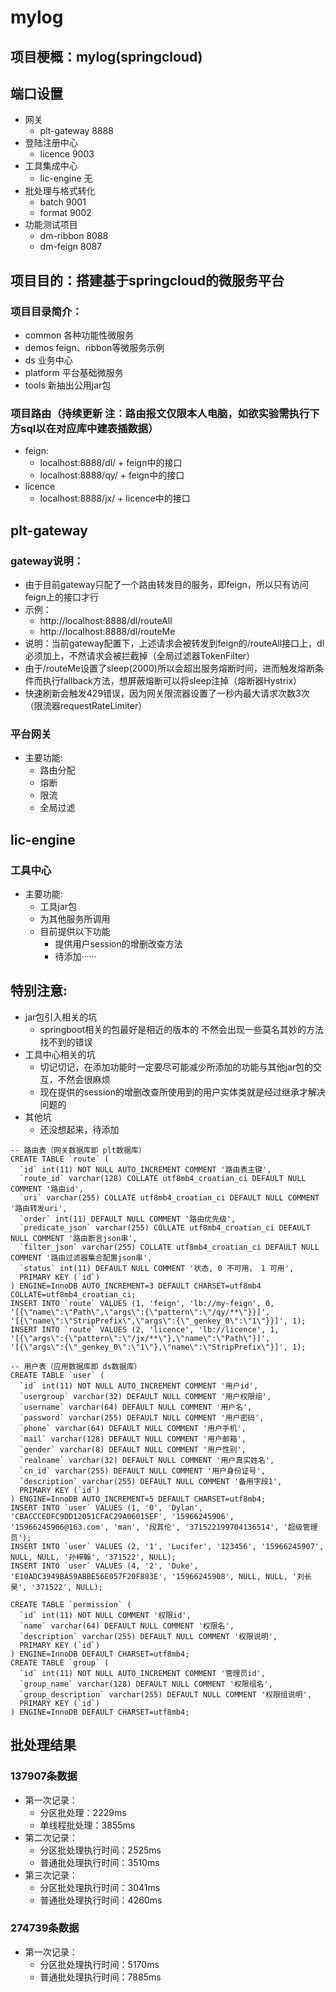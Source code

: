 # mylog
## 项目梗概：mylog(springcloud)
## 端口设置
* 网关
  * plt-gateway 8888
* 登陆注册中心
    * licence 9003
* 工具集成中心
    * lic-engine 无
* 批处理与格式转化
    * batch 9001
    * format 9002
* 功能测试项目
    * dm-ribbon 8088
    * dm-feign 8087
    
## 项目目的：搭建基于springcloud的微服务平台

### 项目目录简介：
* common    各种功能性微服务
* demos     feign、ribbon等微服务示例
* ds        业务中心
* platform  平台基础微服务
* tools     新抽出公用jar包

### 项目路由（持续更新 注：路由报文仅限本人电脑，如欲实验需执行下方sql以在对应库中建表插数据）
* feign:
    * localhost:8888/dl/ + feign中的接口
    * localhost:8888/qy/ + feign中的接口
* licence
    * localhost:8888/jx/ + licence中的接口

## plt-gateway
### gateway说明：
* 由于目前gateway只配了一个路由转发目的服务，即feign，所以只有访问feign上的接口才行
* 示例：
    * http://localhost:8888/dl/routeAll
    * http://localhost:8888/dl/routeMe
* 说明：当前gateway配置下，上述请求会被转发到feign的/routeAll接口上，dl必须加上，不然请求会被拦截掉（全局过滤器TokenFilter）
* 由于/routeMe设置了sleep(2000)所以会超出服务熔断时间，进而触发熔断条件而执行fallback方法，想屏蔽熔断可以将sleep注掉（熔断器Hystrix）
* 快速刷新会触发429错误，因为网关限流器设置了一秒内最大请求次数3次（限流器requestRateLimiter）
### 平台网关
* 主要功能:
    * 路由分配
    * 熔断
    * 限流
    * 全局过滤

## lic-engine
### 工具中心
* 主要功能:
    * 工具jar包
    * 为其他服务所调用
    * 目前提供以下功能
        * 提供用户session的增删改查方法
        * 待添加······
## 特别注意:
* jar包引入相关的坑
    * springboot相关的包最好是相近的版本的 不然会出现一些莫名其妙的方法找不到的错误
* 工具中心相关的坑
    * 切记切记，在添加功能时一定要尽可能减少所添加的功能与其他jar包的交互，不然会很麻烦
    * 现在提供的session的增删改查所使用到的用户实体类就是经过继承才解决问题的
* 其他坑
    * 还没想起来，待添加
    
~~~mysql
-- 路由表（网关数据库即 plt数据库）
CREATE TABLE `route` (
  `id` int(11) NOT NULL AUTO_INCREMENT COMMENT '路由表主键',
  `route_id` varchar(128) COLLATE utf8mb4_croatian_ci DEFAULT NULL COMMENT '路由id',
  `uri` varchar(255) COLLATE utf8mb4_croatian_ci DEFAULT NULL COMMENT '路由转发uri',
  `order` int(11) DEFAULT NULL COMMENT '路由优先级',
  `predicate_json` varchar(255) COLLATE utf8mb4_croatian_ci DEFAULT NULL COMMENT '路由断言json串',
  `filter_json` varchar(255) COLLATE utf8mb4_croatian_ci DEFAULT NULL COMMENT '路由过滤器集合配置json串',
  `status` int(11) DEFAULT NULL COMMENT '状态, 0 不可用， 1 可用',
  PRIMARY KEY (`id`)
) ENGINE=InnoDB AUTO_INCREMENT=3 DEFAULT CHARSET=utf8mb4 COLLATE=utf8mb4_croatian_ci;
INSERT INTO `route` VALUES (1, 'feign', 'lb://my-feign', 0, '[{\"name\":\"Path\",\"args\":{\"pattern\":\"/qy/**\"}}]', '[{\"name\":\"StripPrefix\",\"args\":{\"_genkey_0\":\"1\"}}]', 1);
INSERT INTO `route` VALUES (2, 'licence', 'lb://licence', 1, '[{\"args\":{\"pattern\":\"/jx/**\"},\"name\":\"Path\"}]', '[{\"args\":{\"_genkey_0\":\"1\"},\"name\":\"StripPrefix\"}]', 1);

-- 用户表（应用数据库即 ds数据库）
CREATE TABLE `user` (
  `id` int(11) NOT NULL AUTO_INCREMENT COMMENT '用户id',
  `usergroup` varchar(32) DEFAULT NULL COMMENT '用户权限组',
  `username` varchar(64) DEFAULT NULL COMMENT '用户名',
  `password` varchar(255) DEFAULT NULL COMMENT '用户密码',
  `phone` varchar(64) DEFAULT NULL COMMENT '用户手机',
  `mail` varchar(128) DEFAULT NULL COMMENT '用户邮箱',
  `gender` varchar(8) DEFAULT NULL COMMENT '用户性别',
  `realname` varchar(32) DEFAULT NULL COMMENT '用户真实姓名',
  `cn_id` varchar(255) DEFAULT NULL COMMENT '用户身份证号',
  `description` varchar(255) DEFAULT NULL COMMENT '备用字段1',
  PRIMARY KEY (`id`)
) ENGINE=InnoDB AUTO_INCREMENT=5 DEFAULT CHARSET=utf8mb4;
INSERT INTO `user` VALUES (1, '0', 'Dylan', 'CBACCCEDFC9DD12051CFAC29A06015EF', '15966245906', '15966245906@163.com', 'man', '段其伦', '371522199704136514', '超级管理员');
INSERT INTO `user` VALUES (2, '1', 'Lucifer', '123456', '15966245907', NULL, NULL, '孙梓翰', '371522', NULL);
INSERT INTO `user` VALUES (4, '2', 'Duke', 'E10ADC3949BA59ABBE56E057F20F883E', '15966245908', NULL, NULL, '刘长昊', '371522', NULL);

CREATE TABLE `permission` (
  `id` int(11) NOT NULL COMMENT '权限id',
  `name` varchar(64) DEFAULT NULL COMMENT '权限名',
  `description` varchar(255) DEFAULT NULL COMMENT '权限说明',
  PRIMARY KEY (`id`)
) ENGINE=InnoDB DEFAULT CHARSET=utf8mb4;
CREATE TABLE `group` (
  `id` int(11) NOT NULL AUTO_INCREMENT COMMENT '管理员id',
  `group_name` varchar(128) DEFAULT NULL COMMENT '权限组名',
  `group_description` varchar(255) DEFAULT NULL COMMENT '权限组说明',
  PRIMARY KEY (`id`)
) ENGINE=InnoDB DEFAULT CHARSET=utf8mb4;
~~~
    
    
## 批处理结果
### 137907条数据
* 第一次记录：
    * 分区批处理：2229ms
    * 单线程批处理：3855ms
* 第二次记录：
    * 分区批处理执行时间：2525ms
    * 普通批处理执行时间：3510ms
* 第三次记录：
    * 分区批处理执行时间：3041ms    
    * 普通批处理执行时间：4260ms
### 274739条数据
* 第一次记录：
    * 分区批处理执行时间：5170ms
    * 普通批处理执行时间：7885ms